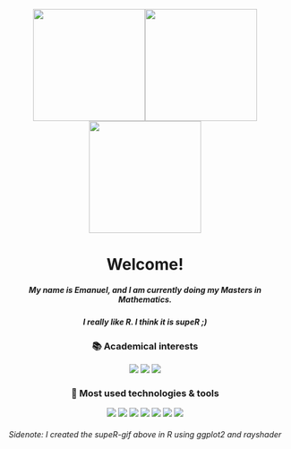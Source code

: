 <p align='center'>
  <img src="supeR.gif" width="200" height="200"/><img src="supeR.gif" width="200" height="200"/><img src="supeR.gif" width="200" height="200"/>
</p>

<h1 align='center'> Welcome!</h1>
<!--<h1 align='center'> :wave: Welcome! :wave:</h1>-->
<h5 align='center'> My name is Emanuel, and I am currently doing my Masters in Mathematics. </h5>
<h5 align='center'> I really like R. I think it is <b>supeR</b> ;)</h5>

<!--
<p align='center'>
  I'm Emanuel.
</p>
<p align='center'>
  I really like R. I think it is <b>supeR</b> 😁
</p>
-->

<h3 align='center'> 📚 Academical interests </h3>

<p align='center'>
  <img src= "https://img.shields.io/badge/Statistics-informational?style=flat&color=114797"/>
  <img src= "https://img.shields.io/badge/Machine Learning-informational?style=flat&color=114797"/>
  <img src= "https://img.shields.io/badge/Data Science-informational?style=flat&color=114797"/>
</p>

<h3 align='center'> 🔧 Most used technologies & tools </h3>

<p align='center'>
  <img src= "https://img.shields.io/badge/R-informational?style=flat&logo=Rstudio&logoColor=white&color=114797"/>
  <img src= "https://img.shields.io/badge/RStudio-informational?style=flat&logo=Rstudio&logoColor=white&color=114797"/>
  <img src= "https://img.shields.io/badge/Python-informational?style=flat&logo=python&logoColor=white&color=114797"/>
  <img src= "https://img.shields.io/badge/SQL-informational?style=flat&logo=PostgreSQL&logoColor=white&color=114797"/>
  <img src= "https://img.shields.io/badge/LaTex-informational?style=flat&logo=LaTex&logoColor=white&color=114797"/>
  <img src= "https://img.shields.io/badge/MS Office-informational?style=flat&logo=microsoft&logoColor=white&color=114797"/>
  <img src= "https://img.shields.io/badge/Git-informational?style=flat&logo=git&logoColor=white&color=114797"/>
  <!--<img src= "https://img.shields.io/badge/Bash-informational?style=flat&logo=gnu-bash&logoColor=white&color=114797"/>-->
  <!-- very basic knowledge C++, Matlab, Java-->
  <!--<img src= "https://img.shields.io/badge/C++-informational?style=flat&logo=c%2B%2B&logoColor=white&color=114797"/>-->
</p>

<!--
<img align="center" src="https://github-readme-stats.vercel.app/api/top-langs/?username=EmanuelSommer&hide=html&layout=compact&theme=synthwave" />
<img align="center" src="https://github-readme-stats.vercel.app/api/?username=EmanuelSommer&theme=synthwave" />
![](supeR.gif)
-->

<h6 align='center'>
  Sidenote: I created the supeR-gif above in R using ggplot2 and rayshader
</h6>
